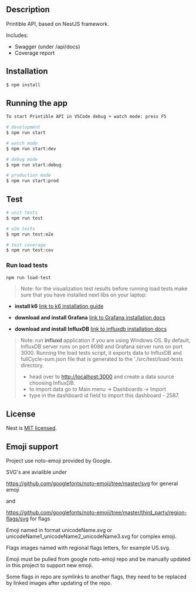 ## Description

Printible API, based on NestJS framework.

Includes:

- Swagger (under /api/docs)
- Coverage report

## Installation

```bash
$ npm install
```

## Running the app

```bash
To start Printible API in VSCode debug + watch mode: press F5

# development
$ npm run start

# watch mode
$ npm run start:dev

# debug mode
$ npm run start:debug

# production mode
$ npm run start:prod
```

## Test

```bash
# unit tests
$ npm run test

# e2e tests
$ npm run test:e2e

# test coverage
$ npm run test:cov
```

### Run load tests

```bash
npm run load-test
```

> Note: for the visualization test results before running load tests make sure that you have installed next libs on your laptop:

- **install k6** [link to k6 installation guide](https://k6.io/docs/getting-started/installation)

- **download and install Grafana** [link to Grafana installation docs](https://grafana.com/docs/grafana/latest/installation/)

- **download and install InfluxDB** [link to influxdb installation docs](https://portal.influxdata.com/downloads/)

> Note: run **influxd** application if you are using Windows OS.
> By default, InfluxDB server runs on port 8086 and Grafana server runs on port 3000.
> Running the load tests script, it exports data to InfluxDB and fullCycle-sum.json file that is generated to the './src/test/load-tests directory.
>
> - head over to <http://localhost:3000> and create a data source choosing InfluxDB.
> - to import data go to Main menu -> Dashboards -> Import
> - type in the dashboard id field to import this dashboard - 2587.

## License

Nest is [MIT licensed](LICENSE).

## Emoji support

Project use noto-emoji provided by Google.

SVG's are avialible under

https://github.com/googlefonts/noto-emoji/tree/master/svg for general emoji

and

https://github.com/googlefonts/noto-emoji/tree/master/third_party/region-flags/svg for flags

Emoji named in format unicodeName.svg or unicodeName1_unicodeName2_unicodeName3.svg for complex emoji.

Flags images named with regional flags letters, for example US.svg.

Emoji must be pulled from google noto-emoji repo and be manually updated in this project to support new emoji.

Some flags in repo are symlinks to another flags, they need to be replaced by linked images after updating of the repo.
